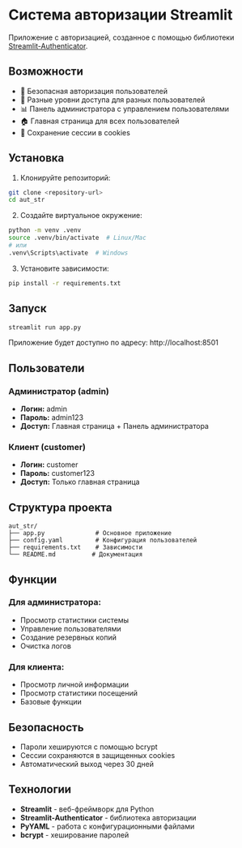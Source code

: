 # Система авторизации Streamlit

Приложение с авторизацией, созданное с помощью библиотеки [Streamlit-Authenticator](https://github.com/mkhorasani/Streamlit-Authenticator).

## Возможности

- 🔐 Безопасная авторизация пользователей
- 👥 Разные уровни доступа для разных пользователей
- 📊 Панель администратора с управлением пользователями
- 🏠 Главная страница для всех пользователей
- 🍪 Сохранение сессии в cookies

## Установка

1. Клонируйте репозиторий:
```bash
git clone <repository-url>
cd aut_str
```

2. Создайте виртуальное окружение:
```bash
python -m venv .venv
source .venv/bin/activate  # Linux/Mac
# или
.venv\Scripts\activate  # Windows
```

3. Установите зависимости:
```bash
pip install -r requirements.txt
```

## Запуск

```bash
streamlit run app.py
```

Приложение будет доступно по адресу: http://localhost:8501

## Пользователи

### Администратор (admin)
- **Логин:** admin
- **Пароль:** admin123
- **Доступ:** Главная страница + Панель администратора

### Клиент (customer)
- **Логин:** customer
- **Пароль:** customer123
- **Доступ:** Только главная страница

## Структура проекта

```
aut_str/
├── app.py              # Основное приложение
├── config.yaml         # Конфигурация пользователей
├── requirements.txt    # Зависимости
└── README.md          # Документация
```

## Функции

### Для администратора:
- Просмотр статистики системы
- Управление пользователями
- Создание резервных копий
- Очистка логов

### Для клиента:
- Просмотр личной информации
- Просмотр статистики посещений
- Базовые функции

## Безопасность

- Пароли хешируются с помощью bcrypt
- Сессии сохраняются в защищенных cookies
- Автоматический выход через 30 дней

## Технологии

- **Streamlit** - веб-фреймворк для Python
- **Streamlit-Authenticator** - библиотека авторизации
- **PyYAML** - работа с конфигурационными файлами
- **bcrypt** - хеширование паролей
